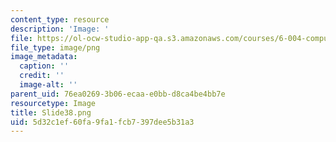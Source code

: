 ```yaml
---
content_type: resource
description: 'Image: '
file: https://ol-ocw-studio-app-qa.s3.amazonaws.com/courses/6-004-computation-structures-spring-2017/5d32c1ef60fa9fa1fcb7397dee5b31a3_Slide38.png
file_type: image/png
image_metadata:
  caption: ''
  credit: ''
  image-alt: ''
parent_uid: 76ea0269-3b06-ecaa-e0bb-d8ca4be4bb7e
resourcetype: Image
title: Slide38.png
uid: 5d32c1ef-60fa-9fa1-fcb7-397dee5b31a3
---
```

